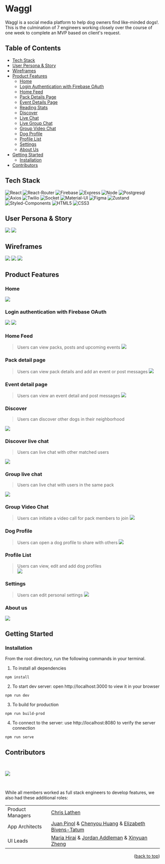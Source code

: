 <div id="top"/>

# Waggl
Waggl is a social media platform to help dog owners find like-minded dogs!. This is the culmination of 7 engineers working closely over the course of one week to complete an MVP based on client's request.


## Table of Contents
- [Tech Stack](#tech-stack)
- [User Persona & Story](#user-persona--story)
- [Wireframes](#wireframes)
- [Product Features](#product-features)
  - [Home](#home)
  - [Login Authentication with Firebase OAuth](#login-authentication-with-firebase-oauth)
  - [Home Feed](#home-feed)
  - [Pack Details Page](#pack-detail-page)
  - [Event Details Page](#event-detail-page)
  - [Reading Stats](#reading-stats)
  - [Discover](#discover)
  - [Live Chat](#discover-live-chat)
  - [Live Group Chat](#group-live-chat)
  - [Group Video Chat](#group-video-chat)
  - [Dog Profile](#dog-profile)
  - [Profile List](#profile-list)
  - [Settings](#settings)
  - [About Us](#about-us)
- [Getting Started](#getting-started)
  - [Installation](#installation)
- [Contributors](#contributors)


## Tech Stack
![React](https://img.shields.io/badge/-React-61DAFB?logo=react&logoColor=white&style=for-the-badge)
![React-Router](https://img.shields.io/badge/React_Router-CA4245?style=for-the-badge&logo=react-router&logoColor=white)
![Firebase](https://img.shields.io/badge/-Firebase-FFD700?logo=firebase&logoColor=white&style=for-the-badge)
![Express](https://img.shields.io/badge/-Express-DCDCDC?logo=express&logoColor=black&style=for-the-badge)
![Node](https://img.shields.io/badge/-Node-9ACD32?logo=node.js&logoColor=white&style=for-the-badge)
![Postgresql](https://img.shields.io/badge/PostgreSQL-316192?style=for-the-badge&logo=postgresql&logoColor=white)
![Axios](https://img.shields.io/badge/-Axios-671ddf?logo=axios&logoColor=black&style=for-the-badge)
![Twilio](https://img.shields.io/badge/-Twilio-FF0000?logo=twilio&logoColor=white&style=for-the-badge)
![Socket](https://img.shields.io/badge/-Socket-000000?logo=socket.io&logoColor=white&style=for-the-badge)
![Material-UI](https://img.shields.io/badge/-MUI-007FFF?logo=mui&logoColor=white&style=for-the-badge)
![Figma](https://img.shields.io/badge/-Figma-B2E7E8?logo=figma&logoColor=black&style=for-the-badge)
![Zustand](https://img.shields.io/badge/-Zustand-FFb049?logo=zustand&logoColor=black&style=for-the-badge)
![Styled-Components](https://img.shields.io/badge/styled--components-DB7093?style=for-the-badge&logo=styled-components&logoColor=white)
![HTML5](https://img.shields.io/badge/HTML5-E34F26?style=for-the-badge&logo=html5&logoColor=white)
![CSS3](https://img.shields.io/badge/CSS3-1572B6?style=for-the-badge&logo=css3&logoColor=white)

## User Persona & Story
![](assets/userPersona1.png)
![](assets/userPersona2.png)

## Wireframes
![](assets/wireframe1.png)
![](assets/wireframe2.png)
![](assets/wireframe3.png)


## Product Features

### Home
![](assets/home.png)

### Login authentication with Firebase OAuth
![](assets/signup.png)
![](assets/login.png)

### Home Feed
> Users can view packs, posts and upcoming events
![](assets/homepage.png)


### Pack detail page
> Users can view pack details and add an event or post messages
![](assets/PackDetails.png)

### Event detail page
> Users can view an event detail and post messages
![](assets/EventDetails.png)

### Discover
> Users can discover other dogs in their neighborhood

![](assets/discover.gif)


### Discover live chat

> Users can live chat with other matched users

![](assets/discover_live_chat.gif)

### Group live chat

> Users can live chat with users in the same pack

![](assets/group_chat.gif)

### Group Video Chat
> Users can initiate a video call for pack members to join
![](assets/videochat.gif)

### Dog Profile
> Users can open a dog profile to share with others
![](assets/AddProfile.gif)

### Profile List
> Users can view, edit and add dog profiles<br>
![](assets/ProfileList.gif)

### Settings
> Users can edit personal settings
![](assets/Settings.gif)

### About us
![](assets/AboutUs.gif)

## Getting Started

### Installation

From the root directory, run the following commands in your terminal.

1. To install all dependencies

```
npm install
```

2. To start dev server: open http://localhost:3000 to view it in your browser

```
npm run dev
```

3. To build for production

```
npm run build-prod
```

4. To connect to the server: use http://localhost:8080 to verify the server connection
```
npm run serve
```


## Contributors

&nbsp;

<a href="https://github.com/Hidden-In-The-Leaves/waggl/graphs/contributors">
  <img src="https://contrib.rocks/image?repo=Hidden-In-The-Leaves/waggl" />
</a>

&nbsp;

While all members worked as full stack engineers to develop features, we also had these additional roles:

|   |  |
| ------------- | ------------- |
| Product Managers  | [Chris Lathen](https://github.com/clathen)  |
| App Architects  | [Juan Pinol](https://github.com/JuanOfMany) & [Chenyou Huang](https://github.com/chenyou-H) & [Elizabeth Bivens-Tatum](https://github.com/ebivenstatum) |
| UI Leads  |[Maria Hirai](https://github.com/maria6417) & [Jordan Addleman](https://github.com/maximumjpeg) & [Xinyuan Zheng](https://github.com/xinyuanzheng001) |


<p align="right">(<a href="#top">back to top</a>)</p>

